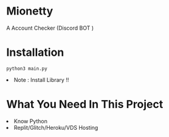 # Mionetty
A Account Checker (Discord BOT )
# Installation
``python3 main.py``
<li> Note : Install Library !! </li>

# What You Need In This Project
<li>Know Python</li>
<li>Replit/Glitch/Heroku/VDS Hosting</li>
